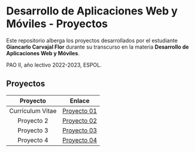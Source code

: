 # Desarrollo de Aplicaciones Web y Móviles - Proyectos
Este repositorio alberga los proyectos desarrollados por el estudiante **Giancarlo Carvajal Flor** durante su transcurso en la materia **Desarrollo de Aplicaciones Web y Móviles**. 

PAO II, año lectivo 2022-2023, ESPOL.
## Proyectos
| Proyecto      | Enlace |
| :-----------: | :--: |
| Currículum Vitae   | [Proyecto 01](proyecto01) |
| Proyecto 2   | [Proyecto 02](proyecto02) |
| Proyecto 3   | [Proyecto 03](proyecto03) |
| Proyecto 4   | [Proyecto 04](proyecto04) |

